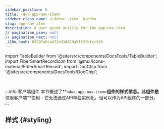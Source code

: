```yaml
---
sidebar_position: 0
title: <dwc-app-nav-item>
sidebar_class_name: sidebar--item__hidden
slug: app-nav-item
description: A user guide article for the app-nav-item
// pagination_prev: null
// pagination_next: null
_i18n_hash: 83397abca472dd3d320a5ff3fbfcc549
---
```

import TableBuilder from '@site/src/components/DocsTools/TableBuilder';
import FiberSmartRecordIcon from '@mui/icons-material/FiberSmartRecord';
import DocChip from '@site/src/components/DocsTools/DocChip';

<DocChip chip='shadow' />

<br />

:::info 客户端组件
本节概述了**`<dwc-app-nav-item>`**组件的样式信息。此组件是**仅限客户端**使用 - 它无法通过API单独实例化，但可以作为API组件的一部分。
:::

## 样式 {#styling}

<TableBuilder name="dwc-app-nav-item" clientComponent />
